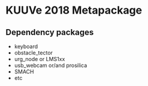 # KUUVe 2018 Metapackage
## Dependency packages
- keyboard
- obstacle_tector
- urg_node or LMS1xx
- usb_webcam or/and prosilica
- SMACH
- etc
